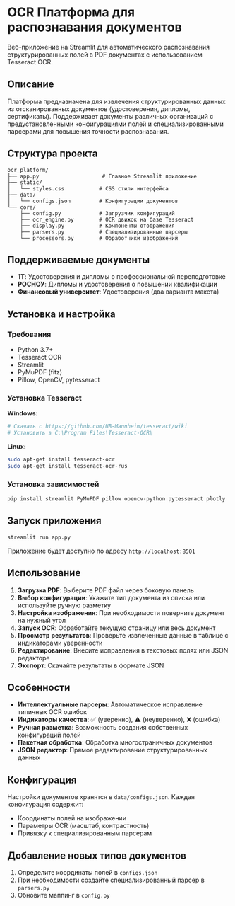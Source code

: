 # OCR Платформа для распознавания документов

Веб-приложение на Streamlit для автоматического распознавания структурированных полей в PDF документах с использованием Tesseract OCR.

## Описание

Платформа предназначена для извлечения структурированных данных из отсканированных документов (удостоверения, дипломы, сертификаты). Поддерживает документы различных организаций с предустановленными конфигурациями полей и специализированными парсерами для повышения точности распознавания.

## Структура проекта

```
ocr_platform/
├── app.py                    # Главное Streamlit приложение
├── static/
│   └── styles.css           # CSS стили интерфейса
├── data/
│   └── configs.json         # Конфигурации документов
└── core/
    ├── config.py            # Загрузчик конфигураций
    ├── ocr_engine.py        # OCR движок на базе Tesseract
    ├── display.py           # Компоненты отображения
    ├── parsers.py           # Специализированные парсеры
    └── processors.py        # Обработчики изображений
```


## Поддерживаемые документы

- **1Т**: Удостоверения и дипломы о профессиональной переподготовке
- **РОСНОУ**: Дипломы и удостоверения о повышении квалификации
- **Финансовый университет**: Удостоверения (два варианта макета)


## Установка и настройка

### Требования

- Python 3.7+
- Tesseract OCR
- Streamlit
- PyMuPDF (fitz)
- Pillow, OpenCV, pytesseract


### Установка Tesseract

**Windows:**

```bash
# Скачать с https://github.com/UB-Mannheim/tesseract/wiki
# Установить в C:\Program Files\Tesseract-OCR\
```

**Linux:**

```bash
sudo apt-get install tesseract-ocr
sudo apt-get install tesseract-ocr-rus
```


### Установка зависимостей

```bash
pip install streamlit PyMuPDF pillow opencv-python pytesseract plotly
```


## Запуск приложения

```bash
streamlit run app.py
```

Приложение будет доступно по адресу `http://localhost:8501`

## Использование

1. **Загрузка PDF**: Выберите PDF файл через боковую панель
2. **Выбор конфигурации**: Укажите тип документа из списка или используйте ручную разметку
3. **Настройка изображения**: При необходимости поверните документ на нужный угол
4. **Запуск OCR**: Обработайте текущую страницу или весь документ
5. **Просмотр результатов**: Проверьте извлеченные данные в таблице с индикаторами уверенности
6. **Редактирование**: Внесите исправления в текстовых полях или JSON редакторе
7. **Экспорт**: Скачайте результаты в формате JSON

## Особенности

- **Интеллектуальные парсеры**: Автоматическое исправление типичных OCR ошибок
- **Индикаторы качества**: ✅ (уверенно), ⚠️ (неуверенно), ❌ (ошибка)
- **Ручная разметка**: Возможность создания собственных конфигураций полей
- **Пакетная обработка**: Обработка многостраничных документов
- **JSON редактор**: Прямое редактирование структурированных данных


## Конфигурация

Настройки документов хранятся в `data/configs.json`. Каждая конфигурация содержит:

- Координаты полей на изображении
- Параметры OCR (масштаб, контрастность)
- Привязку к специализированным парсерам


## Добавление новых типов документов

1. Определите координаты полей в `configs.json`
2. При необходимости создайте специализированный парсер в `parsers.py`
3. Обновите маппинг в `config.py`